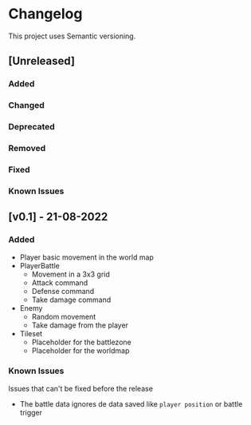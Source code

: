 # Changelog

This project uses Semantic versioning.

## [Unreleased]

### Added
### Changed
### Deprecated
### Removed
### Fixed
### Known Issues

## [v0.1] - 21-08-2022

### Added

- Player basic movement in the world map
- PlayerBattle
  - Movement in a 3x3 grid
  - Attack command
  - Defense command
  - Take damage command
- Enemy
  - Random movement
  - Take damage from the player
- Tileset
  - Placeholder for the battlezone
  - Placeholder for the worldmap

### Known Issues

Issues that can't be fixed before the release

- The battle data ignores de data saved like `player position` or battle trigger

